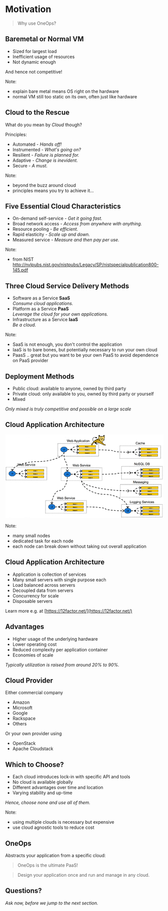 # Motivation

> Why use OneOps?


## Baremetal or Normal VM

- Sized for largest load
- Inefficient usage of resources
- Not dynamic enough

And hence not competitive!

Note: 
- explain bare metal means OS right on the hardware
- normal VM still too static on its own, often just like hardware 


## Cloud to the Rescue

What do you mean by _Cloud_ though?

Principles:

- <div>Automated - <em class="yellow">Hands off!</em></div> <!-- .element: class="fragment" -->
- <div>Instrumented - <em class="yellow">What's going on?</em></div> <!-- .element: class="fragment" -->
- <div>Resilient - <em class="yellow">Failure is planned for.</em></div> <!-- .element: class="fragment" -->
- <div>Adaptive - <em class="yellow">Change is inevident.</em></div> <!-- .element: class="fragment" -->
- <div>Secure - <em class="yellow">A must.</em></div> <!-- .element: class="fragment" -->

Note:
- beyond the buzz around cloud
- principles means you try to achieve it...


## Five Essential Cloud Characteristics

- <div>On-demand self-service - <em class="yellow">Get it going fast.</em></div><!-- .element: class="fragment" -->
- <div>Broad network access - <em class="yellow">Access from anywhere with anything.</em></div> <!-- .element: class="fragment" -->
- <div>Resource pooling - <em class="yellow">Be efficient.</em></div> <!-- .element: class="fragment" -->
- <div>Rapid elasticity - <em class="yellow">Scale up and down.</em></div> <!-- .element: class="fragment" -->
- <div>Measured service - <em class="yellow">Measure and then pay per use.</em></div><!-- .element: class="fragment" -->

Note:
- from NIST http://nvlpubs.nist.gov/nistpubs/Legacy/SP/nistspecialpublication800-145.pdf


## Three Cloud Service Delivery Methods

- Software as a Service __SaaS__ <br><em class="yellow">Consume cloud applications.</em>
- Platform as a Service __PaaS__ <br><em class="yellow">Leverage the cloud for your own applications.</em>
- Infrastructure as a Service __IaaS__ <br><em class="yellow">Be a cloud.</em>

Note:
- SaaS is not enough, you don't control the application
- IaaS is to bare bones, but potentially necessary to run your own cloud
- PaasS .. great but you want to be your own PaaS to avoid dependence on PaaS provider


## Deployment Methods

- Public cloud: available to anyone, owned by third party <!-- .element: class="fragment" -->
- Private cloud: only available to you, owned by third party or yourself <!-- .element: class="fragment" -->
- Mixed <!-- .element: class="fragment" -->

<em class="yellow">Only mixed is truly competitive and possible on a large scale</em><!-- .element: class="fragment" -->


## Cloud Application Architecture

<img src="images/cloud-application-architecture.png" />

Note:
- many small nodes
- dedicated task for each node
- each node can break down without taking out overall application


## Cloud Application Architecture

- Application is collection of services
- Many small servers with single purpose each
- Load balanced across servers
- Decoupled data from servers
- Concurrency for scale
- Disposable servers

Learn more e.g. at [https://12factor.net/](https://12factor.net/)


## Advantages

- Higher usage of the underlying hardware
- Lower operating cost
- Reduced complexity per application container
- Economies of scale

<em class="yellow">Typically utilization is raised from around 20% to 90%.</em>


## Cloud Provider

Either commercial company

- Amazon
- Microsoft
- Google
- Rackspace
- Others

Or your own provider using

- OpenStack
- Apache Cloudstack


## Which to Choose?

- Each cloud introduces lock-in with specific API and tools
- No cloud is available globally
- Different advantages over time and location
- Varying stability and up-time

<em class="yellow">Hence, choose none and use all of them.</em>

Note:
- using multiple clouds is necessary but expensive
- use cloud agnostic tools to reduce cost


## OneOps

Abstracts your application from a specific cloud:

> OneOps is the ultimate PaaS!

> Design your application once and run and manage in any cloud.


## Questions?

<em class="yellow">Ask now, before we jump to the next section.</em>
